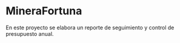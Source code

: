 # MineraFortuna
En este proyecto se elabora un reporte de seguimiento y control de presupuesto anual.
